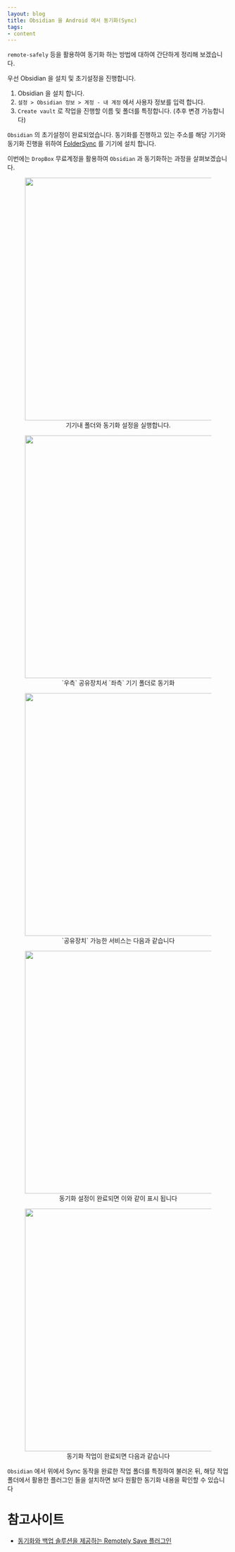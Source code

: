 ```yaml
---
layout: blog
title: Obsidian 을 Android 에서 동기화(Sync)
tags:
- content
---
```


`remote-safely` 등을 활용하여 동기화 하는 방법에 대하여 간단하게 정리해 보겠습니다.

우선 Obsidian 을 설치 및 초기설정을 진행합니다.

1. Obsidian 을 설치 합니다.
2. `설정 > Obsidian 정보 > 계정 - 내 계정` 에서 사용자 정보를 입력 합니다.
3. `Create vault` 로 작업을 진행할 이름 및 폴더를 특정합니다. (추후 변경 가능합니다)

`Obsidian` 의 초기설정이 완료되었습니다. 동기화를 진행하고 있는 주소를 해당 기기와 동기화 진행을 위하여 [FolderSync](https://play.google.com/store/apps/details?id=dk.tacit.android.foldersync.lite&pli=1) 를 기기에 설치 합니다.

이번에는 `DropBox` 무료계정을 활용하여 `Obsidian` 과 동기화하는 과정을 살펴보겠습니다.

<div style="text-align: center;">
  <figure class="align-center">
    <img width="550" src="{{site.baseurl}}/assets/web/sync_01.jpg">
    <figcaption>기기내 폴더와 동기화 설정을 실행합니다.</figcaption>
  </figure>
</div>

<div style="text-align: center;">
  <figure class="align-center">
    <img width="550" src="{{site.baseurl}}/assets/web/sync_02.jpg">
    <figcaption>`우측` 공유장치서 `좌측` 기기 폴더로 동기화</figcaption>
  </figure>
</div>

<div style="text-align: center;">
  <figure class="align-center">
    <img width="550" src="{{site.baseurl}}/assets/web/sync_03.jpg">
    <figcaption>`공유장치` 가능한 서비스는 다음과 같습니다</figcaption>
  </figure>
</div>

<div style="text-align: center;">
  <figure class="align-center">
    <img width="550" src="{{site.baseurl}}/assets/web/sync_04.jpg">
    <figcaption>동기화 설정이 완료되면 이와 같이 표시 됩니다</figcaption>
  </figure>
</div>

<div style="text-align: center;">
  <figure class="align-center">
    <img width="550" src="{{site.baseurl}}/assets/web/sync_05.jpg">
    <figcaption>동기화 작업이 완료되면 다음과 같습니다</figcaption>
  </figure>
</div>

`Obsidian` 에서 위에서 Sync 동작을 완료한 작업 폴더를 특정하여 불러온 뒤, 해당 작업 폴더에서 활용한 플러그인 들을 설치하면 보다 원활한 동기화 내용을 확인할 수 있습니다

# 참고사이트
- [동기화와 백업 솔루션을 제공하는 Remotely Save 플러그인](https://kaminik.tistory.com/entry/%ED%81%B4%EB%9D%BC%EC%9A%B0%EB%93%9C-%EB%8F%99%EA%B8%B0%ED%99%94%EC%99%80-%EB%B0%B1%EC%97%85-%EC%86%94%EB%A3%A8%EC%85%98%EC%9D%84-%EC%A0%9C%EA%B3%B5%ED%95%98%EB%8A%94-Remotely-Save-%ED%94%8C%EB%9F%AC%EA%B7%B8%EC%9D%B8)